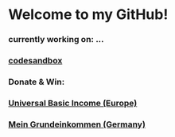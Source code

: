 # Welcome to my GitHub!

### currently working on: ...

### [codesandbox](https://codesandbox.io/u/RobinW)

### Donate & Win:
### [Universal Basic Income (Europe)](https://www.ubi4all.eu/)
### [Mein Grundeinkommen (Germany)](https://www.mein-grundeinkommen.de/)
